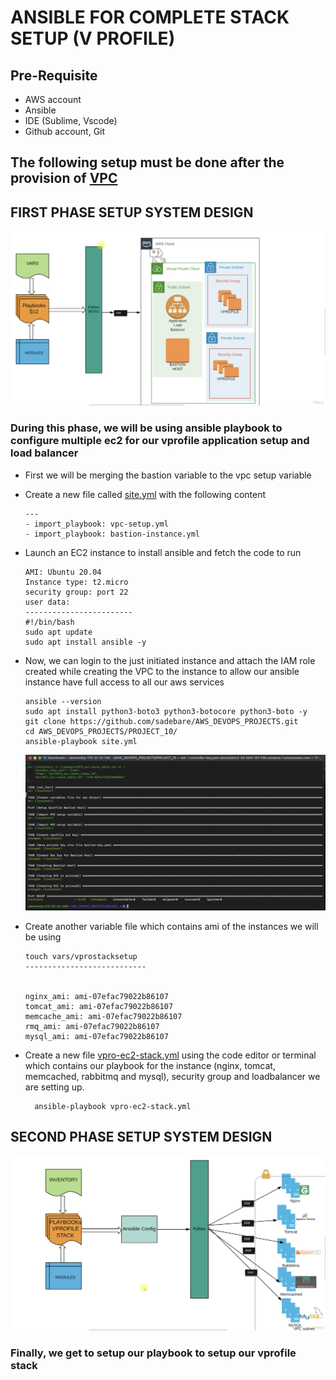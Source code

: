 # ANSIBLE FOR COMPLETE STACK SETUP (V PROFILE)

##  Pre-Requisite
+   AWS account
+   Ansible
+   IDE (Sublime, Vscode)
+   Github account, Git 

##  The following setup must be done after the provision of [VPC](https://github.com/sadebare/AWS_DEVOPS_PROJECTS/tree/main/PROJECT_9)
##  FIRST PHASE SETUP SYSTEM DESIGN
![system_design](./images/provision_instances.png)
### During this phase, we will be using ansible playbook to configure multiple ec2 for our vprofile application setup and load balancer

+ First we will be merging the bastion variable to the vpc setup variable
+ Create a new file called [site.yml](./site.yml) with the following content

      ---
      - import_playbook: vpc-setup.yml
      - import_playbook: bastion-instance.yml
+ Launch an EC2 instance to install ansible and fetch the code to run

      AMI: Ubuntu 20.04
      Instance type: t2.micro
      security group: port 22
      user data:
      ------------------------
      #!/bin/bash
      sudo apt update
      sudo apt install ansible -y

+ Now, we can login to the just initiated instance and attach the IAM role created while creating the VPC to the instance to allow our ansible instance have full access to all our aws services

      ansible --version
      sudo apt install python3-boto3 python3-botocore python3-boto -y
      git clone https://github.com/sadebare/AWS_DEVOPS_PROJECTS.git
      cd AWS_DEVOPS_PROJECTS/PROJECT_10/
      ansible-playbook site.yml
  
  ![ansible](./images/ans_vpc.png)

+ Create another variable file which contains ami of the instances we will be using

      touch vars/vprostacksetup
      ---------------------------


      nginx_ami: ami-07efac79022b86107
      tomcat_ami: ami-07efac79022b86107
      memcache_ami: ami-07efac79022b86107
      rmq_ami: ami-07efac79022b86107
      mysql_ami: ami-07efac79022b86107

+ Create a new file [vpro-ec2-stack.yml](./vpro-ec2-stack.yml) using the code editor or terminal which contains our playbook for the instance (nginx, tomcat, memcached, rabbitmq and mysql), security group and loadbalancer we are setting up.

        ansible-playbook vpro-ec2-stack.yml 



## SECOND PHASE SETUP SYSTEM DESIGN
![system_design_2](./images/setup2.png)
### Finally, we get to setup our playbook to setup our vprofile stack
